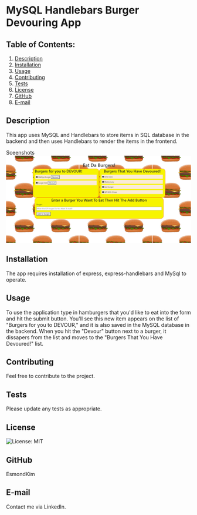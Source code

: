 # MySQL Handlebars Burger Devouring App

## Table of Contents:
  1. [Description](#description) 
  2. [Installation](#Installation)
  3. [Usage](#Usage)  
  4. [Contributing](#Contributing)
  5. [Tests](#Tests)
  6. [License](#License)
  7. [GitHub](#GitHub)
  8. [E-mail](#E-mail)

## Description
This app uses MySQL and Handlebars to store items in SQL database in the backend and then uses Handlebars to render the items in the frontend.

Sceenshots
![Here is a screenshot of the Eat Da Burgers App.](./public/assets/img/screenshot.png)

## Installation
The app requires installation of express, express-handlebars and MySql to operate.  

## Usage

To use the application type in hamburgers that you'd like to eat into the form and hit the submit button.  You'll see this new item appears on the list of "Burgers for you to DEVOUR," and it is also saved in the MySQL database in the backend. When you hit the "Devour" button next to a burger, it dissapers from the list and moves to the "Burgers That You Have Devoured!" list.

## Contributing
Feel free to contribute to the project.

## Tests
Please update any tests as appropriate.

## License
![License: MIT](https://img.shields.io/badge/License-MIT-yellow.svg)

## GitHub
EsmondKim

## E-mail
Contact me via LinkedIn.